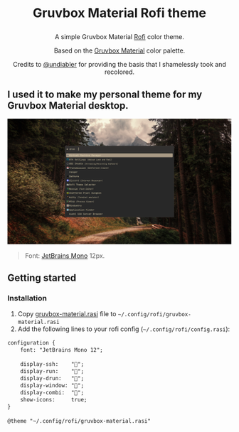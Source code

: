# <p align="center">Gruvbox Material Rofi theme</p>

<p align="center">A simple Gruvbox Material <a href="https://github.com/davatorium/rofi">Rofi</a> color theme.</p>

<p align="center">Based on the <a href="https://github.com/sainnhe/gruvbox-material">Gruvbox Material</a> color palette.</p>

<p align="center">Credits to <a href="https://github.com/undiabler">@undiabler</a> for providing the basis that I shamelessly took and recolored.</p>

I used it to make my personal theme for my Gruvbox Material desktop.
---

<p align="center"><img src="screenshot.jpg"/><blockquote>Font: <a href="https://www.jetbrains.com/lp/mono/">JetBrains Mono</a> 12px.</blockquote></p>

## Getting started
### Installation

1. Copy <a href="gruvbox-material.rasi">gruvbox-material.rasi</a> file to `~/.config/rofi/gruvbox-material.rasi`
2. Add the following lines to your rofi config (`~/.config/rofi/config.rasi`):
```
configuration {
    font: "JetBrains Mono 12";

    display-ssh:    "";
    display-run:    "";
    display-drun:   "";
    display-window: "";
    display-combi:  "";
    show-icons:     true;
}

@theme "~/.config/rofi/gruvbox-material.rasi"
```
